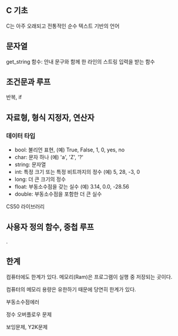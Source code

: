 ## C 기초

C는 아주 오래되고 전통적인 순수 텍스트 기반의 언어

## 문자열

get_string 함수: 안내 문구와 함께 한 라인의 스트링 입력을 받는 함수

## 조건문과 루프

반복, if

## 자료형, 형식 지정자, 연산자

### 데이터 타입

- bool: 불리언 표현, (예) True, False, 1, 0, yes, no
- char: 문자 하나 (예) 'a', 'Z', '?'
- string: 문자열
- int: 특정 크기 또는 특정 비트까지의 정수 (예) 5, 28, -3, 0
- long: 더 큰 크기의 정수
- float: 부동소수점을 갖는 실수 (예) 3.14, 0.0, -28.56
- double: 부동소수점을 포함한 더 큰 실수

CS50 라이브러리

## 사용자 정의 함수, 중첩 루프

.

## 한계

컴퓨터에도 한계가 있다. 메모리(Ram)은 프로그램이 실행 중 저장되는 곳이다.

컴퓨터의 메모리 용량은 유한하기 때문에 당연히 한계가 있다.

부동소수점에러

정수 오버플로우 문제

보잉문제, Y2K문제

